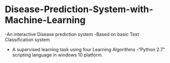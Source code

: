 # Disease-Prediction-System-with-Machine-Learning
-An interactive Disease prediction system 
-Based on basic Text Classification system 
- A supervised learning task using four Learning Algorithms
-“Python 2.7” scripting language in windows 10 platform. 
